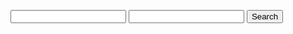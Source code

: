 <div id="Searchbar"></div>
<p id="search"></p>
<td><input type="i" id="o"></td>
<script>
function searchGoogle() {
  // Get the search query from the search bar
  var query = document.getElementById("search-bar").value;
  window.location.href = "https://www.google.com/search?q=" + query;
}
</script>
<input type="text" id="search-bar">
<button onclick="searchGoogle()">Search</button>
